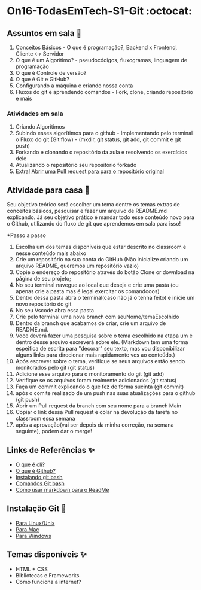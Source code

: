 # On16-TodasEmTech-S1-Git :octocat:

## Assuntos em sala  :metal:

1. Conceitos Básicos - O que é programação?, Backend x Frontend, Cliente <-> Servidor
2. O que é um Algorítimo? - pseudocódigos, fluxogramas, linguagem de programação
3. O que é Controle de versão?  
4. O que é  Git e GitHub? 
5. Configurando a máquina e criando nossa conta  
6. Fluxos do git e aprendendo comandos - Fork, clone, criando repositõrio e mais  

### Atividades em sala

1. Criando Algorítimos 
2. Subindo esses algorĩtimos para o github - Implementando pelo terminal o Fluxo do git (Git flow) - (mkdir, git status, git add, git commit e git push)
3. Forkando e clonando o repositõrio da aula e resolvendo os exercícios dele
4.  Atualizando o repositório seu repositório forkado
5.  Extra! [Abrir uma Pull request para para o repositório original](https://github.com/grupy-sp/encontros/wiki/Como-sincronizar-o-seu-Fork-com-o-repo-principal)

## Atividade para casa :rocket:
 Seu objetivo teórico será escolher um tema dentre os temas extras de conceitos básicos, pesquisar e fazer um arquivo de README.md explicando. Já seu objetivo prático é mandar todo esse conteúdo novo para o Github, utilizando do fluxo de git que aprendemos em sala para isso!
 
*Passo a passo
1. Escolha um dos temas disponíveis que estar descrito no classroom e nesse conteúdo mais abaixo 
2.  Crie um repositório na sua conta do GitHub (Não inicialize criando um arquivo README, queremos um repositório vazio)
3. Copie o endereço do repositório através do botão Clone or download na página de seu projeto;
4. No seu terminal navegue ao local que deseja e crie uma pasta (ou apenas crie a pasta mas é legal exercitar os comandooos)
5. Dentro dessa pasta abra o terminal(caso não já o tenha feito) e inicie um novo repositório do git
6. No seu Vscode abra essa pasta
7. Crie pelo terminal uma nova branch com seuNome/temaEscolhido
8. Dentro da branch que acabamos de criar, crie um arquivo de README.md.
9. Voce deverá fazer uma pesquisa sobre o tema escolhido na etapa um e dentro desse arquivo escreverá sobre ele. (Markdown tem uma forma espeĩfica de escrita para "decorar" seu texto, mas vou disponibilizar alguns links para direcionar mais rapidamente vcs ao conteúdo.)
10. Após escrever sobre o tema, verifique se seus arquivos estão sendo monitorados pelo git (git status)
11. Adicione esse arquivo para o monitoramento do git (git add)
12. Verifique se os arquivos foram realmente adicionados (git status)
13. Faça um commit explicando o que fez de forma sucinta (git commit)
14. após o comite realizado de um push nas suas atualizações para o github (git push)
15. Abrir um Pull request da branch com seu nome para a branch Main
16. Copiar o link dessa Pull request e colar na devolução da tarefa no classroom essa semana
17. após a aprovação(vai ser depois da minha correção, na semana seguinte), podem dar o merge! 

## Links de Referências :sparkles:

* [O que é cli?](https://rockcontent.com/br/blog/cli/)
* [O que é Github?](https://www.youtube.com/watch?v=w3jLJU7DT5E)
* [Instalando git bash](https://www.webdevdrops.com/git-bash-como-instalar-usar/)
* [Comandos Git bash](https://comandosgit.github.io/)
* [Como usar markdown para o ReadMe](https://guides.github.com/pdfs/markdown-cheatsheet-online.pdf)

## Instalação Git :rocket:

* [Para Linux/Unix](https://git-scm.com/download/linux)
* [Para Mac](https://git-scm.com/download/mac)
* [Para Windows](https://git-scm.com/download/win)


## Temas disponíveis :sparkles:

* HTML + CSS
* Bibliotecas e Frameworks
* Como funciona a internet?



